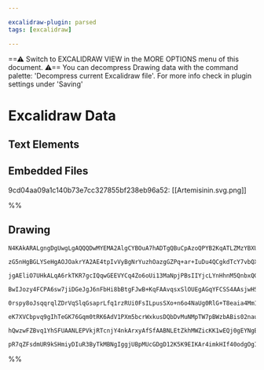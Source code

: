 ```yaml
---

excalidraw-plugin: parsed
tags: [excalidraw]

---
```

==⚠  Switch to EXCALIDRAW VIEW in the MORE OPTIONS menu of this document. ⚠== You can decompress Drawing data with the command palette: 'Decompress current Excalidraw file'. For more info check in plugin settings under 'Saving'


# Excalidraw Data

## Text Elements
## Embedded Files
9cd04aa09a1c140b73e7cc327855bf238eb96a52: [[Artemisinin.svg.png]]

%%
## Drawing
```compressed-json
N4KAkARALgngDgUwgLgAQQQDwMYEMA2AlgCYBOuA7hADTgQBuCpAzoQPYB2KqATLZMzYBXUtiRoIACyhQ4zZAHoFAc0JRJQgEYA6bGwC2CgF7N6hbEcK4OCtptbErHALRY8RMpWdx8Q1TdIEfARcZgRmBShcZQUebQB2bQAWGjoghH0EDihmbgBtcDBQMBKIEm4IAAUAMwBFAGUAGQAGZwAtACskgAkAR0x9THiAFQB5SW76VJLIWEQKwn1opH5S

zG5nHgBGLYSeHgAOJOakrYA2AE4tpIvVyBgNrYuzhOazgGZPq+ar+IuDu4QCgkdTcY7vbQXACsn2Oxx4zwu70BkgQhGU0m473ifEKkGsymC3GagOYUFIbAA1ggAMJsfBsUgVcnWZhwXCBbLTUqaXDYSnKClCDjEOkMpkSFkcNkcrJQbmQaqEfD4eqwIkSQQeBUQMkU6kAdRBkm4uJmuvJVIQapgGvQWvKgKFGI44VyaC2gLY7OwageHuaJLxEEFw

jgAEliO7UHkALqA6rkTKR7gcIQqwGEEVYCq4Zo6oUi13MaNpjPBsIIYjcLYnHhnM5QnbxQGMFjsLhoHhJVtMVicABynDENZ+SShF2a7x4yODhGYABF0lAq9xqgQwoDNMIRQBRYKZbLRuOAoRwYi4FfVj3xY4nA5/BtPQFEDiU1Pp/Avtj81dodf4JuFZRFAQjRhAiAilmyg6kqwQphIFzYMQJy4HmFy4Fs2DXM0mjxO8CDxNg2DTvEBxQlCmjVDO

BwIJozy4FCPA6sw7jiDGeJgJ6nFbHi8bBtgFJwB+KqFAAvqsxSlOUEgAGqYFCSS4AAsjwHSkAAUgAqgOzhCJIC74JI8T0AAgjqczsRAgTYFEHCEiswbrGgzgXIkzTxGRSSeVsE5kQ2gL+qgrkvJO7wNvEZyBkkZynICwLEKCHrHNoUI4opNxTvWM5QiiaIYvKaANpCTw8ExlyeQczxnICBJ2kG5p6laYqMhUADECBTls7xbDqvL8qGwqivSrWSuQ

0rspy8oJsqqrqlZDrVqSlqGsaprLfq1rzRUi0FsILpusSXo+n6o4NaUg0RlG+T8eaia4Mm16oGWX5ztmznoJhe1DcW0ZSaUllYniEkVggf68CcaVnDluXBm2/adqgvncea8MdkOHAjh6taNmc5H4Zmi7LuDAFAea25DfuGRyqWn6nuel7g1st7RQcBzNIpFxmqUr7vmgL3fr+T2kwg4ngLdEC4HAcBqoz3BSdAqKZBURAFdyDCEAgFAAEJ8gKhbD

eK7XVCbpvq9gIhTeGK76Gqm0tRK6AdV1PXm5bcrWxkusDQbDvMuNMpTW7pBWzbABis02naur0o6hQQBbIcezbdtWkaiUml2qwJ+72Se7bK1bbaC2x0t8eJ6HGQAEr7ZIv1HeXudQPnownbAZ3ZxXycZGHnBQGHD3KkFsOlF3efh339SEEY7E8OdOdJ+PGTDFgUCmariMQME1TTY3i/NynUSkGvIdsBQqK4E9At75X+i7iKpmn+fIRPZLT/B7fj8U

hQwzwFZBvq1YhSFUAANLEPVkjRTcnjY4nkArxyAfSfAABNLEtZkhMWZicKK1wEQj0gEYNgBh5ZwwIEIdiuxJweX+OJTuTd841x+odCQADs6ChIFPGepp57sOIGqBAwk0D4JDKQEgyk2DEAQPfXAmhgjCw3AgNhojDajVQP9CA2t6Sv1IMoXkAAKbYLZeDM2oMYoxzRUoAEodRVwQModMHIKg6P0TOEkvB3huNcaYixUJrG0JvnKVO1JW5QA7LTcs

pR7qZFsdmUR9kSHmiyDIuR3ByTkMBNgIggjUBpMUcGDgD12K5K9EIKAr4imkHIf40odgOgIFssweoBS4DiMkdI2RJMFHZz5KExgwwiH4ASQDP+O10i2Q7DqC2ZIDC/3mPzOmwYGRCzXF0xZoQ17jL6QMkS+AxZgBBoqZU4R5ZiRAGJIAA===
```
%%